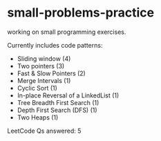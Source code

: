 # small-problems-practice
working on small programming exercises.

Currently includes code patterns:
* Sliding window (4)
* Two pointers (3)
* Fast & Slow Pointers (2)
* Merge Intervals (1)
* Cyclic Sort (1)
* In-place Reversal of a LinkedList (1)
* Tree Breadth First Search (1)
* Depth First Search (DFS) (1)
* Two Heaps (1)

LeetCode Qs answered: 5
